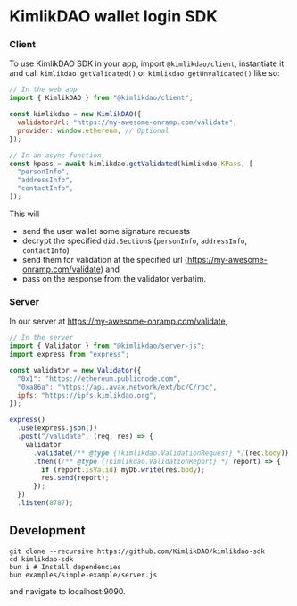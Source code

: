 # KimlikDAO wallet login SDK

### Client

To use KimlikDAO SDK in your app, import `@kimlikdao/client`, instantiate it
and call `kimlikdao.getValidated()` or `kimlikdao.getUnvalidated()` like so:

```javascript
// In the web app
import { KimlikDAO } from "@kimlikdao/client";

const kimlikdao = new KimlikDAO({
  validatorUrl: "https://my-awesome-onramp.com/validate",
  provider: window.ethereum, // Optional
});

// In an async function
const kpass = await kimlikdao.getValidated(kimlikdao.KPass, [
  "personInfo",
  "addressInfo",
  "contactInfo",
]);
```

This will

- send the user wallet some signature requests
- decrypt the specified `did.Section`s (`personInfo`, `addressInfo`, `contactInfo`)
- send them for validation at the specified url (https://my-awesome-onramp.com/validate) and
- pass on the response from the validator verbatim.

### Server

In our server at https://my-awesome-onramp.com/validate,

```javascript
// In the server
import { Validator } from "@kimlikdao/server-js";
import express from "express";

const validator = new Validator({
  "0x1": "https://ethereum.publicnode.com",
  "0xa86a": "https://api.avax.network/ext/bc/C/rpc",
  ipfs: "https://ipfs.kimlikdao.org",
});

express()
  .use(express.json())
  .post("/validate", (req, res) => {
    validator
      .validate(/** @type {!kimlikdao.ValidationRequest} */(req.body))
      .then((/** @type {!kimlikdao.ValidationReport} */ report) => {
        if (report.isValid) myDb.write(res.body);
        res.send(report);
      });
  })
  .listen(8787);
```

## Development

```shell
git clone --recursive https://github.com/KimlikDAO/kimlikdao-sdk
cd kimlikdao-sdk
bun i # Install dependencies
bun examples/simple-example/server.js
```

and navigate to localhost:9090.
